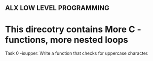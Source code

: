 ## ALX LOW LEVEL PROGRAMMING

# This direcotry contains More C - functions, more nested loops

Task 0 -isupper:
Write a function that checks for uppercase character.
